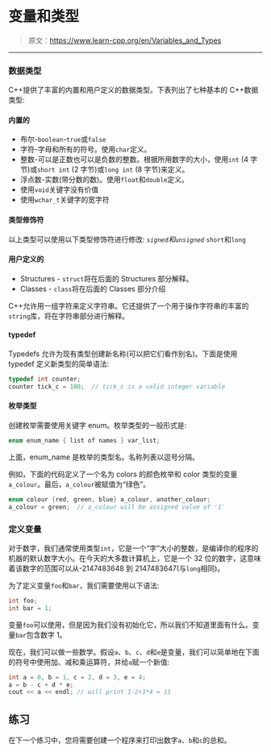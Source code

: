 # 变量和类型

> 原文：<https://www.learn-cpp.org/en/Variables_and_Types>

* * *

### 数据类型

C++提供了丰富的内置和用户定义的数据类型。下表列出了七种基本的 C++数据类型:

#### 内置的

*   布尔-`boolean`-`true`或`false`
*   字符-字母和所有的符号。使用`char`定义。
*   整数-可以是正数也可以是负数的整数。根据所用数字的大小，使用`int` (4 字节)或`short int` (2 字节)或`long int` (8 字节)来定义。
*   浮点数-实数(带分数的数)。使用`float`和`double`定义。
*   使用`void`关键字没有价值
*   使用`wchar_t`关键字的宽字符

#### 类型修饰符

以上类型可以使用以下类型修饰符进行修改: *`signed`和`unsigned`* `short`和`long`

#### 用户定义的

*   Structures - `struct`将在后面的 Structures 部分解释。
*   Classes - `class`将在后面的 Classes 部分介绍

C++允许用一组字符来定义字符串。它还提供了一个用于操作字符串的丰富的`string`库，将在字符串部分进行解释。

#### typedef

Typedefs 允许为现有类型创建新名称(可以把它们看作别名)。下面是使用 typedef 定义新类型的简单语法:

```cpp
typedef int counter;
counter tick_c = 100;  // tick_c is a valid integer variable 
```

#### 枚举类型

创建枚举需要使用关键字 enum。枚举类型的一般形式是:

```cpp
enum enum_name { list of names } var_list; 
```

上面，enum_name 是枚举的类型名。名称列表以逗号分隔。

例如，下面的代码定义了一个名为 colors 的颜色枚举和 color 类型的变量`a_colour`。最后，`a_colour`被赋值为“绿色”。

```cpp
enum colour {red, green, blue} a_colour, another_colour;
a_colour = green;  // a_colour will be assigned value of '1' 
```

### 定义变量

对于数字，我们通常使用类型`int`，它是一个“字”大小的整数，是编译你的程序的机器的默认数字大小。在今天的大多数计算机上，它是一个 32 位的数字，这意味着该数字的范围可以从-2147483648 到 2147483647(与`long`相同)。

为了定义变量`foo`和`bar`，我们需要使用以下语法:

```cpp
int foo;
int bar = 1; 
```

变量`foo`可以使用，但是因为我们没有初始化它，所以我们不知道里面有什么。变量`bar`包含数字 1。

现在，我们可以做一些数学。假设`a`、`b`、`c`、`d`和`e`是变量，我们可以简单地在下面的符号中使用加、减和乘运算符，并给`a`赋一个新值:

```cpp
int a = 0, b = 1, c = 2, d = 3, e = 4;
a = b - c + d * e;
cout << a << endl; // will print 1-2+3*4 = 11 
```

## 练习

在下一个练习中，您将需要创建一个程序来打印出数字`a`、`b`和`c`的总和。